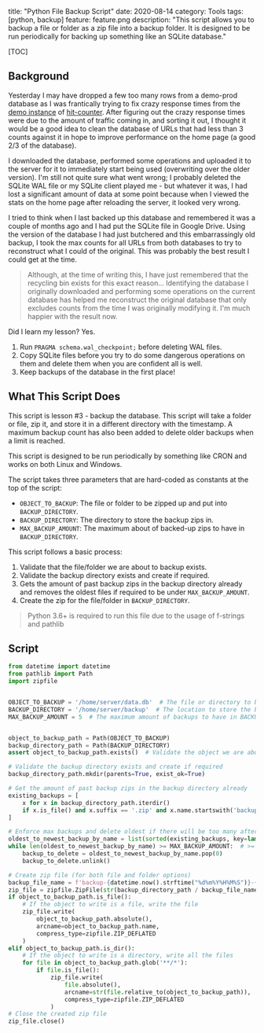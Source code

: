 title: "Python File Backup Script"
date: 2020-08-14
category: Tools
tags: [python, backup]
feature: feature.png
description: "This script allows you to backup a file or folder as a zip file into a backup folder. It is designed to be run periodically for backing up something like an SQLite database."

[TOC]

## Background
Yesterday I may have dropped a few too many rows from a demo-prod database as I was frantically trying to fix crazy response times from the [demo instance](https://hitcounter.pythonanywhere.com/) of [hit-counter](https://github.com/brentvollebregt/hit-counter). After figuring out the crazy response times were due to the amount of traffic coming in, and sorting it out, I thought it would be a good idea to clean the database of URLs that had less than 3 counts against it in hope to improve performance on the home page (a good 2/3 of the database).

I downloaded the database, performed some operations and uploaded it to the server for it to immediately start being used (overwriting over the older version). I'm still not quite sure what went wrong; I probably deleted the SQLite WAL file or my SQLite client played me - but whatever it was, I had lost a significant amount of data at some point because when I viewed the stats on the home page after reloading the server, it looked very wrong.

I tried to think when I last backed up this database and remembered it was a couple of months ago and I had put the SQLite file in Google Drive. Using the version of the database I had just butchered and this embarrassingly old backup, I took the max counts for all URLs from both databases to try to reconstruct what I could of the original. This was probably the best result I could get at the time.

> Although, at the time of writing this, I have just remembered that the recycling bin exists for this exact reason... Identifying the database I originally downloaded and performing some operations on the current database has helped me reconstruct the original database that only excludes counts from the time I was originally modifying it. I'm much happier with the result now.

Did I learn my lesson? Yes.

 1. Run `PRAGMA schema.wal_checkpoint;` before deleting WAL files.
 2. Copy SQLite files before you try to do some dangerous operations on them and delete them when you are confident all is well.
 3. Keep backups of the database in the first place!

## What This Script Does
This script is lesson #3 - backup the database. This script will take a folder or file, zip it, and store it in a different directory with the timestamp. A maximum backup count has also been added to delete older backups when a limit is reached.

This script is designed to be run periodically by something like CRON and works on both Linux and Windows.

The script takes three parameters that are hard-coded as constants at the top of the script:

- `OBJECT_TO_BACKUP`: The file or folder to be zipped up and put into `BACKUP_DIRECTORY`.
- `BACKUP_DIRECTORY`: The directory to store the backup zips in.
- `MAX_BACKUP_AMOUNT`: The maximum about of backed-up zips to have in `BACKUP_DIRECTORY`.
 
This script follows a basic process:

1. Validate that the file/folder we are about to backup exists.
2. Validate the backup directory exists and create if required.
3. Gets the amount of past backup zips in the backup directory already and removes the oldest files if required to be under `MAX_BACKUP_AMOUNT`.
4. Create the zip for the file/folder in `BACKUP_DIRECTORY`.

> Python 3.6+ is required to run this file due to the usage of f-strings and pathlib

## Script

```python
from datetime import datetime
from pathlib import Path
import zipfile


OBJECT_TO_BACKUP = '/home/server/data.db'  # The file or directory to backup
BACKUP_DIRECTORY = '/home/server/backup'  # The location to store the backups in
MAX_BACKUP_AMOUNT = 5  # The maximum amount of backups to have in BACKUP_DIRECTORY


object_to_backup_path = Path(OBJECT_TO_BACKUP)
backup_directory_path = Path(BACKUP_DIRECTORY)
assert object_to_backup_path.exists()  # Validate the object we are about to backup exists before we continue

# Validate the backup directory exists and create if required
backup_directory_path.mkdir(parents=True, exist_ok=True)

# Get the amount of past backup zips in the backup directory already
existing_backups = [
    x for x in backup_directory_path.iterdir()
    if x.is_file() and x.suffix == '.zip' and x.name.startswith('backup-')
]

# Enforce max backups and delete oldest if there will be too many after the new backup
oldest_to_newest_backup_by_name = list(sorted(existing_backups, key=lambda f: f.name))
while len(oldest_to_newest_backup_by_name) >= MAX_BACKUP_AMOUNT:  # >= because we will have another soon
    backup_to_delete = oldest_to_newest_backup_by_name.pop(0)
    backup_to_delete.unlink()

# Create zip file (for both file and folder options)
backup_file_name = f'backup-{datetime.now().strftime("%d%m%Y%H%M%S")}-{object_to_backup_path.name}.zip'
zip_file = zipfile.ZipFile(str(backup_directory_path / backup_file_name), mode='w')
if object_to_backup_path.is_file():
    # If the object to write is a file, write the file
    zip_file.write(
        object_to_backup_path.absolute(),
        arcname=object_to_backup_path.name,
        compress_type=zipfile.ZIP_DEFLATED
    )
elif object_to_backup_path.is_dir():
    # If the object to write is a directory, write all the files
    for file in object_to_backup_path.glob('**/*'):
        if file.is_file():
            zip_file.write(
                file.absolute(),
                arcname=str(file.relative_to(object_to_backup_path)),
                compress_type=zipfile.ZIP_DEFLATED
            )
# Close the created zip file
zip_file.close()
```
